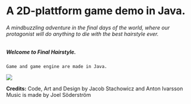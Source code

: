 
# A 2D-plattform game demo in Java.
###### A mindbuzzling adventure in the final days of the world, where our protagonist will do anything to die with the best hairstyle ever.

##### Welcome to Final Hairstyle. #

`Game and game engine are made in Java.`


![](/Users/jacobstachowicz/Documents/FH/Final-Hairstyle-2D-Adventure-Game-in-Java/Res/Backgrounds/meny.gif)

**Credits:**
Code, Art and Design by Jacob Stachowicz and Anton Ivarsson
Music is made by Joel Söderström


